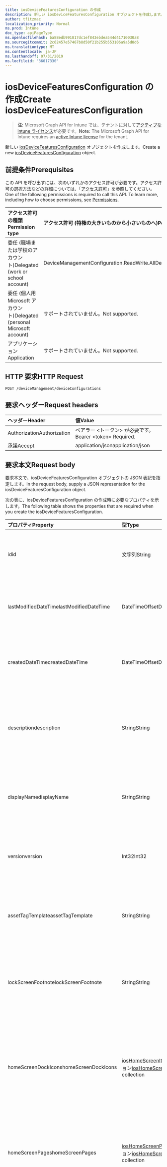 ```yaml
---
title: iosDeviceFeaturesConfiguration の作成
description: 新しい iosDeviceFeaturesConfiguration オブジェクトを作成します。
author: tfitzmac
localization_priority: Normal
ms.prod: Intune
doc_type: apiPageType
ms.openlocfilehash: ba88edb991817dc1ef843ebdea544d41710030a8
ms.sourcegitcommit: 2c62457e57467b8d50f21b255b553106a9a5d8d6
ms.translationtype: MT
ms.contentlocale: ja-JP
ms.lasthandoff: 07/31/2019
ms.locfileid: "36017330"
---
```

# <a name="create-iosdevicefeaturesconfiguration"></a><span data-ttu-id="1830c-103">iosDeviceFeaturesConfiguration の作成</span><span class="sxs-lookup"><span data-stu-id="1830c-103">Create iosDeviceFeaturesConfiguration</span></span>

> <span data-ttu-id="1830c-104">**注:** Microsoft Graph API for Intune では、テナントに対して[アクティブな intune ライセンス](https://go.microsoft.com/fwlink/?linkid=839381)が必要です。</span><span class="sxs-lookup"><span data-stu-id="1830c-104">**Note:** The Microsoft Graph API for Intune requires an [active Intune license](https://go.microsoft.com/fwlink/?linkid=839381) for the tenant.</span></span>

<span data-ttu-id="1830c-105">新しい [iosDeviceFeaturesConfiguration](../resources/intune-deviceconfig-iosdevicefeaturesconfiguration.md) オブジェクトを作成します。</span><span class="sxs-lookup"><span data-stu-id="1830c-105">Create a new [iosDeviceFeaturesConfiguration](../resources/intune-deviceconfig-iosdevicefeaturesconfiguration.md) object.</span></span>

## <a name="prerequisites"></a><span data-ttu-id="1830c-106">前提条件</span><span class="sxs-lookup"><span data-stu-id="1830c-106">Prerequisites</span></span>
<span data-ttu-id="1830c-p101">この API を呼び出すには、次のいずれかのアクセス許可が必要です。アクセス許可の選択方法などの詳細については、「[アクセス許可](/graph/permissions-reference)」を参照してください。</span><span class="sxs-lookup"><span data-stu-id="1830c-p101">One of the following permissions is required to call this API. To learn more, including how to choose permissions, see [Permissions](/graph/permissions-reference).</span></span>

|<span data-ttu-id="1830c-109">アクセス許可の種類</span><span class="sxs-lookup"><span data-stu-id="1830c-109">Permission type</span></span>|<span data-ttu-id="1830c-110">アクセス許可 (特権の大きいものから小さいものへ)</span><span class="sxs-lookup"><span data-stu-id="1830c-110">Permissions (from most to least privileged)</span></span>|
|:---|:---|
|<span data-ttu-id="1830c-111">委任 (職場または学校のアカウント)</span><span class="sxs-lookup"><span data-stu-id="1830c-111">Delegated (work or school account)</span></span>|<span data-ttu-id="1830c-112">DeviceManagementConfiguration.ReadWrite.All</span><span class="sxs-lookup"><span data-stu-id="1830c-112">DeviceManagementConfiguration.ReadWrite.All</span></span>|
|<span data-ttu-id="1830c-113">委任 (個人用 Microsoft アカウント)</span><span class="sxs-lookup"><span data-stu-id="1830c-113">Delegated (personal Microsoft account)</span></span>|<span data-ttu-id="1830c-114">サポートされていません。</span><span class="sxs-lookup"><span data-stu-id="1830c-114">Not supported.</span></span>|
|<span data-ttu-id="1830c-115">アプリケーション</span><span class="sxs-lookup"><span data-stu-id="1830c-115">Application</span></span>|<span data-ttu-id="1830c-116">サポートされていません。</span><span class="sxs-lookup"><span data-stu-id="1830c-116">Not supported.</span></span>|

## <a name="http-request"></a><span data-ttu-id="1830c-117">HTTP 要求</span><span class="sxs-lookup"><span data-stu-id="1830c-117">HTTP Request</span></span>
<!-- {
  "blockType": "ignored"
}
-->
``` http
POST /deviceManagement/deviceConfigurations
```

## <a name="request-headers"></a><span data-ttu-id="1830c-118">要求ヘッダー</span><span class="sxs-lookup"><span data-stu-id="1830c-118">Request headers</span></span>
|<span data-ttu-id="1830c-119">ヘッダー</span><span class="sxs-lookup"><span data-stu-id="1830c-119">Header</span></span>|<span data-ttu-id="1830c-120">値</span><span class="sxs-lookup"><span data-stu-id="1830c-120">Value</span></span>|
|:---|:---|
|<span data-ttu-id="1830c-121">Authorization</span><span class="sxs-lookup"><span data-stu-id="1830c-121">Authorization</span></span>|<span data-ttu-id="1830c-122">ベアラー &lt;トークン&gt; が必要です。</span><span class="sxs-lookup"><span data-stu-id="1830c-122">Bearer &lt;token&gt; Required.</span></span>|
|<span data-ttu-id="1830c-123">承諾</span><span class="sxs-lookup"><span data-stu-id="1830c-123">Accept</span></span>|<span data-ttu-id="1830c-124">application/json</span><span class="sxs-lookup"><span data-stu-id="1830c-124">application/json</span></span>|

## <a name="request-body"></a><span data-ttu-id="1830c-125">要求本文</span><span class="sxs-lookup"><span data-stu-id="1830c-125">Request body</span></span>
<span data-ttu-id="1830c-126">要求本文で、iosDeviceFeaturesConfiguration オブジェクトの JSON 表記を指定します。</span><span class="sxs-lookup"><span data-stu-id="1830c-126">In the request body, supply a JSON representation for the iosDeviceFeaturesConfiguration object.</span></span>

<span data-ttu-id="1830c-127">次の表に、iosDeviceFeaturesConfiguration の作成時に必要なプロパティを示します。</span><span class="sxs-lookup"><span data-stu-id="1830c-127">The following table shows the properties that are required when you create the iosDeviceFeaturesConfiguration.</span></span>

|<span data-ttu-id="1830c-128">プロパティ</span><span class="sxs-lookup"><span data-stu-id="1830c-128">Property</span></span>|<span data-ttu-id="1830c-129">型</span><span class="sxs-lookup"><span data-stu-id="1830c-129">Type</span></span>|<span data-ttu-id="1830c-130">説明</span><span class="sxs-lookup"><span data-stu-id="1830c-130">Description</span></span>|
|:---|:---|:---|
|<span data-ttu-id="1830c-131">id</span><span class="sxs-lookup"><span data-stu-id="1830c-131">id</span></span>|<span data-ttu-id="1830c-132">文字列</span><span class="sxs-lookup"><span data-stu-id="1830c-132">String</span></span>|<span data-ttu-id="1830c-133">エンティティのキー。</span><span class="sxs-lookup"><span data-stu-id="1830c-133">Key of the entity.</span></span> <span data-ttu-id="1830c-134">[deviceConfiguration](../resources/intune-deviceconfig-deviceconfiguration.md) から継承します</span><span class="sxs-lookup"><span data-stu-id="1830c-134">Inherited from [deviceConfiguration](../resources/intune-deviceconfig-deviceconfiguration.md)</span></span>|
|<span data-ttu-id="1830c-135">lastModifiedDateTime</span><span class="sxs-lookup"><span data-stu-id="1830c-135">lastModifiedDateTime</span></span>|<span data-ttu-id="1830c-136">DateTimeOffset</span><span class="sxs-lookup"><span data-stu-id="1830c-136">DateTimeOffset</span></span>|<span data-ttu-id="1830c-137">オブジェクトの最終更新の DateTime。</span><span class="sxs-lookup"><span data-stu-id="1830c-137">DateTime the object was last modified.</span></span> <span data-ttu-id="1830c-138">[deviceConfiguration](../resources/intune-deviceconfig-deviceconfiguration.md) から継承します</span><span class="sxs-lookup"><span data-stu-id="1830c-138">Inherited from [deviceConfiguration](../resources/intune-deviceconfig-deviceconfiguration.md)</span></span>|
|<span data-ttu-id="1830c-139">createdDateTime</span><span class="sxs-lookup"><span data-stu-id="1830c-139">createdDateTime</span></span>|<span data-ttu-id="1830c-140">DateTimeOffset</span><span class="sxs-lookup"><span data-stu-id="1830c-140">DateTimeOffset</span></span>|<span data-ttu-id="1830c-141">オブジェクトが作成された DateTime。</span><span class="sxs-lookup"><span data-stu-id="1830c-141">DateTime the object was created.</span></span> <span data-ttu-id="1830c-142">[deviceConfiguration](../resources/intune-deviceconfig-deviceconfiguration.md) から継承します</span><span class="sxs-lookup"><span data-stu-id="1830c-142">Inherited from [deviceConfiguration](../resources/intune-deviceconfig-deviceconfiguration.md)</span></span>|
|<span data-ttu-id="1830c-143">description</span><span class="sxs-lookup"><span data-stu-id="1830c-143">description</span></span>|<span data-ttu-id="1830c-144">String</span><span class="sxs-lookup"><span data-stu-id="1830c-144">String</span></span>|<span data-ttu-id="1830c-145">管理者が指定した、デバイス構成についての説明。</span><span class="sxs-lookup"><span data-stu-id="1830c-145">Admin provided description of the Device Configuration.</span></span> <span data-ttu-id="1830c-146">[deviceConfiguration](../resources/intune-deviceconfig-deviceconfiguration.md) から継承します</span><span class="sxs-lookup"><span data-stu-id="1830c-146">Inherited from [deviceConfiguration](../resources/intune-deviceconfig-deviceconfiguration.md)</span></span>|
|<span data-ttu-id="1830c-147">displayName</span><span class="sxs-lookup"><span data-stu-id="1830c-147">displayName</span></span>|<span data-ttu-id="1830c-148">String</span><span class="sxs-lookup"><span data-stu-id="1830c-148">String</span></span>|<span data-ttu-id="1830c-149">管理者が指定した、デバイス構成の名前。</span><span class="sxs-lookup"><span data-stu-id="1830c-149">Admin provided name of the device configuration.</span></span> <span data-ttu-id="1830c-150">[deviceConfiguration](../resources/intune-deviceconfig-deviceconfiguration.md) から継承します</span><span class="sxs-lookup"><span data-stu-id="1830c-150">Inherited from [deviceConfiguration](../resources/intune-deviceconfig-deviceconfiguration.md)</span></span>|
|<span data-ttu-id="1830c-151">version</span><span class="sxs-lookup"><span data-stu-id="1830c-151">version</span></span>|<span data-ttu-id="1830c-152">Int32</span><span class="sxs-lookup"><span data-stu-id="1830c-152">Int32</span></span>|<span data-ttu-id="1830c-153">デバイス構成のバージョン。</span><span class="sxs-lookup"><span data-stu-id="1830c-153">Version of the device configuration.</span></span> <span data-ttu-id="1830c-154">[deviceConfiguration](../resources/intune-deviceconfig-deviceconfiguration.md) から継承します</span><span class="sxs-lookup"><span data-stu-id="1830c-154">Inherited from [deviceConfiguration](../resources/intune-deviceconfig-deviceconfiguration.md)</span></span>|
|<span data-ttu-id="1830c-155">assetTagTemplate</span><span class="sxs-lookup"><span data-stu-id="1830c-155">assetTagTemplate</span></span>|<span data-ttu-id="1830c-156">String</span><span class="sxs-lookup"><span data-stu-id="1830c-156">String</span></span>|<span data-ttu-id="1830c-157">ログイン ウィンドウとロック画面に表示される、デバイスの資産タグ情報です。</span><span class="sxs-lookup"><span data-stu-id="1830c-157">Asset tag information for the device, displayed on the login window and lock screen.</span></span>|
|<span data-ttu-id="1830c-158">lockScreenFootnote</span><span class="sxs-lookup"><span data-stu-id="1830c-158">lockScreenFootnote</span></span>|<span data-ttu-id="1830c-159">String</span><span class="sxs-lookup"><span data-stu-id="1830c-159">String</span></span>|<span data-ttu-id="1830c-160">ログイン ウィンドウとロック画面に表示される脚注です。</span><span class="sxs-lookup"><span data-stu-id="1830c-160">A footnote displayed on the login window and lock screen.</span></span> <span data-ttu-id="1830c-161">IOS 9.3.1 以降で利用可能です。</span><span class="sxs-lookup"><span data-stu-id="1830c-161">Available in iOS 9.3.1 and later.</span></span>|
|<span data-ttu-id="1830c-162">homeScreenDockIcons</span><span class="sxs-lookup"><span data-stu-id="1830c-162">homeScreenDockIcons</span></span>|<span data-ttu-id="1830c-163">[iosHomeScreenItem](../resources/intune-deviceconfig-ioshomescreenitem.md) コレクション</span><span class="sxs-lookup"><span data-stu-id="1830c-163">[iosHomeScreenItem](../resources/intune-deviceconfig-ioshomescreenitem.md) collection</span></span>|<span data-ttu-id="1830c-164">ホーム画面ドックに表示されるアプリとフォルダーのリスト。</span><span class="sxs-lookup"><span data-stu-id="1830c-164">A list of app and folders to appear on the Home Screen Dock.</span></span> <span data-ttu-id="1830c-165">このコレクションには、最大で 500 個の要素を含めることができます。</span><span class="sxs-lookup"><span data-stu-id="1830c-165">This collection can contain a maximum of 500 elements.</span></span>|
|<span data-ttu-id="1830c-166">homeScreenPages</span><span class="sxs-lookup"><span data-stu-id="1830c-166">homeScreenPages</span></span>|<span data-ttu-id="1830c-167">[iosHomeScreenPage](../resources/intune-deviceconfig-ioshomescreenpage.md) コレクション</span><span class="sxs-lookup"><span data-stu-id="1830c-167">[iosHomeScreenPage](../resources/intune-deviceconfig-ioshomescreenpage.md) collection</span></span>|<span data-ttu-id="1830c-168">ホーム画面上のページのリスト。</span><span class="sxs-lookup"><span data-stu-id="1830c-168">A list of pages on the Home Screen.</span></span> <span data-ttu-id="1830c-169">このコレクションには、最大で 500 個の要素を含めることができます。</span><span class="sxs-lookup"><span data-stu-id="1830c-169">This collection can contain a maximum of 500 elements.</span></span>|
|<span data-ttu-id="1830c-170">notificationSettings</span><span class="sxs-lookup"><span data-stu-id="1830c-170">notificationSettings</span></span>|<span data-ttu-id="1830c-171">[iosNotificationSettings](../resources/intune-deviceconfig-iosnotificationsettings.md) コレクション</span><span class="sxs-lookup"><span data-stu-id="1830c-171">[iosNotificationSettings](../resources/intune-deviceconfig-iosnotificationsettings.md) collection</span></span>|<span data-ttu-id="1830c-172">各バンドル ID ごとの通知設定。監視モードのデバイスにのみ (iOS 9.3 以降) 適用されます。</span><span class="sxs-lookup"><span data-stu-id="1830c-172">Notification settings for each bundle id. Applicable to devices in supervised mode only (iOS 9.3 and later).</span></span> <span data-ttu-id="1830c-173">このコレクションには、最大で 500 個の要素を含めることができます。</span><span class="sxs-lookup"><span data-stu-id="1830c-173">This collection can contain a maximum of 500 elements.</span></span>|



## <a name="response"></a><span data-ttu-id="1830c-174">応答</span><span class="sxs-lookup"><span data-stu-id="1830c-174">Response</span></span>
<span data-ttu-id="1830c-175">このメソッドが成功した場合、このメソッドは `201 Created` 応答コードと、応答本文で [iosDeviceFeaturesConfiguration](../resources/intune-deviceconfig-iosdevicefeaturesconfiguration.md) オブジェクトを返します。</span><span class="sxs-lookup"><span data-stu-id="1830c-175">If successful, this method returns a `201 Created` response code and a [iosDeviceFeaturesConfiguration](../resources/intune-deviceconfig-iosdevicefeaturesconfiguration.md) object in the response body.</span></span>

## <a name="example"></a><span data-ttu-id="1830c-176">例</span><span class="sxs-lookup"><span data-stu-id="1830c-176">Example</span></span>

### <a name="request"></a><span data-ttu-id="1830c-177">要求</span><span class="sxs-lookup"><span data-stu-id="1830c-177">Request</span></span>
<span data-ttu-id="1830c-178">以下は、要求の例です。</span><span class="sxs-lookup"><span data-stu-id="1830c-178">Here is an example of the request.</span></span>
``` http
POST https://graph.microsoft.com/v1.0/deviceManagement/deviceConfigurations
Content-type: application/json
Content-length: 1988

{
  "@odata.type": "#microsoft.graph.iosDeviceFeaturesConfiguration",
  "description": "Description value",
  "displayName": "Display Name value",
  "version": 7,
  "assetTagTemplate": "Asset Tag Template value",
  "lockScreenFootnote": "Lock Screen Footnote value",
  "homeScreenDockIcons": [
    {
      "@odata.type": "microsoft.graph.iosHomeScreenFolder",
      "displayName": "Display Name value",
      "pages": [
        {
          "@odata.type": "microsoft.graph.iosHomeScreenFolderPage",
          "displayName": "Display Name value",
          "apps": [
            {
              "@odata.type": "microsoft.graph.iosHomeScreenApp",
              "displayName": "Display Name value",
              "bundleID": "Bundle ID value"
            }
          ]
        }
      ]
    }
  ],
  "homeScreenPages": [
    {
      "@odata.type": "microsoft.graph.iosHomeScreenPage",
      "displayName": "Display Name value",
      "icons": [
        {
          "@odata.type": "microsoft.graph.iosHomeScreenFolder",
          "displayName": "Display Name value",
          "pages": [
            {
              "@odata.type": "microsoft.graph.iosHomeScreenFolderPage",
              "displayName": "Display Name value",
              "apps": [
                {
                  "@odata.type": "microsoft.graph.iosHomeScreenApp",
                  "displayName": "Display Name value",
                  "bundleID": "Bundle ID value"
                }
              ]
            }
          ]
        }
      ]
    }
  ],
  "notificationSettings": [
    {
      "@odata.type": "microsoft.graph.iosNotificationSettings",
      "bundleID": "Bundle ID value",
      "appName": "App Name value",
      "publisher": "Publisher value",
      "enabled": true,
      "showInNotificationCenter": true,
      "showOnLockScreen": true,
      "alertType": "banner",
      "badgesEnabled": true,
      "soundsEnabled": true
    }
  ]
}
```

### <a name="response"></a><span data-ttu-id="1830c-179">応答</span><span class="sxs-lookup"><span data-stu-id="1830c-179">Response</span></span>
<span data-ttu-id="1830c-p112">以下は、応答の例です。注:簡潔にするために、ここに示す応答オブジェクトは切り詰められている場合があります。すべてのプロパティは実際の呼び出しから返されます。</span><span class="sxs-lookup"><span data-stu-id="1830c-p112">Here is an example of the response. Note: The response object shown here may be truncated for brevity. All of the properties will be returned from an actual call.</span></span>
``` http
HTTP/1.1 201 Created
Content-Type: application/json
Content-Length: 2160

{
  "@odata.type": "#microsoft.graph.iosDeviceFeaturesConfiguration",
  "id": "651e0ab3-0ab3-651e-b30a-1e65b30a1e65",
  "lastModifiedDateTime": "2017-01-01T00:00:35.1329464-08:00",
  "createdDateTime": "2017-01-01T00:02:43.5775965-08:00",
  "description": "Description value",
  "displayName": "Display Name value",
  "version": 7,
  "assetTagTemplate": "Asset Tag Template value",
  "lockScreenFootnote": "Lock Screen Footnote value",
  "homeScreenDockIcons": [
    {
      "@odata.type": "microsoft.graph.iosHomeScreenFolder",
      "displayName": "Display Name value",
      "pages": [
        {
          "@odata.type": "microsoft.graph.iosHomeScreenFolderPage",
          "displayName": "Display Name value",
          "apps": [
            {
              "@odata.type": "microsoft.graph.iosHomeScreenApp",
              "displayName": "Display Name value",
              "bundleID": "Bundle ID value"
            }
          ]
        }
      ]
    }
  ],
  "homeScreenPages": [
    {
      "@odata.type": "microsoft.graph.iosHomeScreenPage",
      "displayName": "Display Name value",
      "icons": [
        {
          "@odata.type": "microsoft.graph.iosHomeScreenFolder",
          "displayName": "Display Name value",
          "pages": [
            {
              "@odata.type": "microsoft.graph.iosHomeScreenFolderPage",
              "displayName": "Display Name value",
              "apps": [
                {
                  "@odata.type": "microsoft.graph.iosHomeScreenApp",
                  "displayName": "Display Name value",
                  "bundleID": "Bundle ID value"
                }
              ]
            }
          ]
        }
      ]
    }
  ],
  "notificationSettings": [
    {
      "@odata.type": "microsoft.graph.iosNotificationSettings",
      "bundleID": "Bundle ID value",
      "appName": "App Name value",
      "publisher": "Publisher value",
      "enabled": true,
      "showInNotificationCenter": true,
      "showOnLockScreen": true,
      "alertType": "banner",
      "badgesEnabled": true,
      "soundsEnabled": true
    }
  ]
}
```



